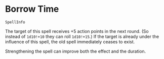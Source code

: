 # Borrow Time

`SpellInfo`

The target of this spell receives +5 action points in the next round. (So instead of `1d10!+10` they can roll `1d10!+15`.) If the target is already under the influence of this spell, the old spell immediately ceases to exist.

Strengthening the spell can improve both the effect and the duration.

